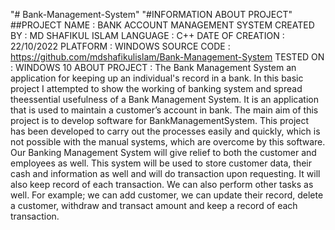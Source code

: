 "# Bank-Management-System" 
"#INFORMATION ABOUT PROJECT"
##PROJECT NAME     : BANK ACCOUNT MANAGEMENT SYSTEM
CREATED BY       : MD SHAFIKUL ISLAM
LANGUAGE         : C++
DATE OF CREATION : 22/10/2022
PLATFORM         : WINDOWS
SOURCE CODE		 : https://github.com/mdshafikulislam/Bank-Management-System
TESTED ON        : WINDOWS 10
ABOUT PROJECT    : The Bank Management System an application for keeping up
					an individual's record in a bank. In this basic project I attempted
					to show the working of banking system and spread theessential
					usefulness of a Bank Management System. It is an application
					that is used to maintain a customer’s account in bank. The main
					aim of this project is to develop software for
					BankManagementSystem. This project has been developed to
					carry out the processes easily and quickly, which is not possible
					with the manual systems, which are overcome by this software.
					Our Banking Management System will give relief to both the
					customer and employees as well. This system will be used to
					store customer data, their cash and information as well and will
					do transaction upon requesting. It will also keep record of each
					transaction. We can also perform other tasks as well. For
					example; we can add customer, we can update their record,
					delete a customer, withdraw and transact amount and keep a
					record of each transaction.